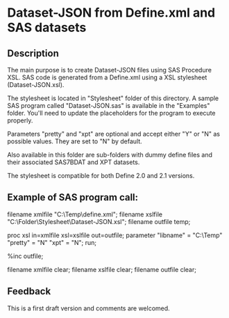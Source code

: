 # Dataset-JSON from Define.xml and SAS datasets

## Description

The main purpose is to create Dataset-JSON files using SAS Procedure XSL. SAS code is generated from a Define.xml using a XSL stylesheet (Dataset-JSON.xsl).

The stylesheet is located in "Stylesheet" folder of this directory. A sample SAS program called "Dataset-JSON.sas" is available in the "Examples" folder. You'll need to update the placeholders <Your path> for the program to execute properly. 

Parameters "pretty" and "xpt" are optional and accept either "Y" or "N" as possible values. They are set to "N" by default.

Also available in this folder are sub-folders with dummy define files and their associated SAS7BDAT and XPT datasets.

The stylesheet is compatible for both Define 2.0 and 2.1 versions.

## Example of SAS program call:

filename xmlfile "C:\Temp\define.xml";
filename xslfile "C:\Folder\Stylesheet\Dataset-JSON.xsl";
filename outfile temp;

proc xsl in=xmlfile xsl=xslfile out=outfile;
	parameter "libname" = "C:\Temp"
	          "pretty" = "N"
			  "xpt" = "N";
run;

%inc outfile;

filename xmlfile clear;
filename xslfile clear;
filename outfile clear;

## Feedback
This is a first draft version and comments are welcomed.

